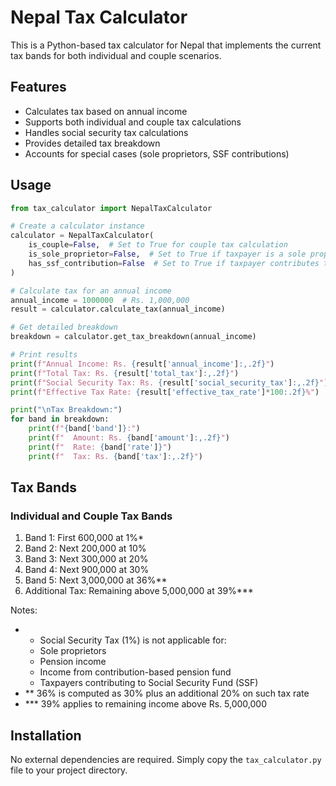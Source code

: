 # Nepal Tax Calculator

This is a Python-based tax calculator for Nepal that implements the current tax bands for both individual and couple scenarios.

## Features

- Calculates tax based on annual income
- Supports both individual and couple tax calculations
- Handles social security tax calculations
- Provides detailed tax breakdown
- Accounts for special cases (sole proprietors, SSF contributions)

## Usage

```python
from tax_calculator import NepalTaxCalculator

# Create a calculator instance
calculator = NepalTaxCalculator(
    is_couple=False,  # Set to True for couple tax calculation
    is_sole_proprietor=False,  # Set to True if taxpayer is a sole proprietor
    has_ssf_contribution=False  # Set to True if taxpayer contributes to SSF
)

# Calculate tax for an annual income
annual_income = 1000000  # Rs. 1,000,000
result = calculator.calculate_tax(annual_income)

# Get detailed breakdown
breakdown = calculator.get_tax_breakdown(annual_income)

# Print results
print(f"Annual Income: Rs. {result['annual_income']:,.2f}")
print(f"Total Tax: Rs. {result['total_tax']:,.2f}")
print(f"Social Security Tax: Rs. {result['social_security_tax']:,.2f}")
print(f"Effective Tax Rate: {result['effective_tax_rate']*100:.2f}%")

print("\nTax Breakdown:")
for band in breakdown:
    print(f"{band['band']}:")
    print(f"  Amount: Rs. {band['amount']:,.2f}")
    print(f"  Rate: {band['rate']}")
    print(f"  Tax: Rs. {band['tax']:,.2f}")
```

## Tax Bands

### Individual and Couple Tax Bands

1. Band 1: First 600,000 at 1%*
2. Band 2: Next 200,000 at 10%
3. Band 3: Next 300,000 at 20%
4. Band 4: Next 900,000 at 30%
5. Band 5: Next 3,000,000 at 36%**
6. Additional Tax: Remaining above 5,000,000 at 39%***

Notes:
- * Social Security Tax (1%) is not applicable for:
  - Sole proprietors
  - Pension income
  - Income from contribution-based pension fund
  - Taxpayers contributing to Social Security Fund (SSF)
- ** 36% is computed as 30% plus an additional 20% on such tax rate
- *** 39% applies to remaining income above Rs. 5,000,000

## Installation

No external dependencies are required. Simply copy the `tax_calculator.py` file to your project directory. 